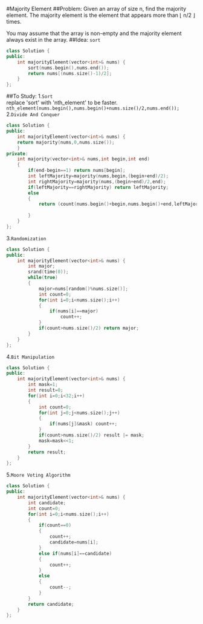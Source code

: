 #Majority Element
##Problem:
Given an array of size n, find the majority element. The majority element is the element that appears more than ⌊ n/2 ⌋ times.

You may assume that the array is non-empty and the majority element always exist in the array.
##Idea:
`sort`
```cpp
class Solution {
public:
    int majorityElement(vector<int>& nums) {
        sort(nums.begin(),nums.end());
        return nums[(nums.size()-1)/2];
    }
};
```
##To Study:
1.`Sort`  
replace 'sort' with 'nth_element' to be faster.  
`nth_element(nums.begin(),nums.begin()+nums.size()/2,nums.end());`  
2.`Divide And Conquer`  
```cpp
class Solution {
public:
    int majorityElement(vector<int>& nums) {
    return majority(nums,0,nums.size());     
    }
private:
    int majority(vector<int>& nums,int begin,int end)
    {
        if(end-begin==1) return nums[begin];
        int leftMajority=majority(nums,begin,(begin+end)/2);
        int rightMajority=majority(nums,(begin+end)/2,end);
        if(leftMajority==rightMajority) return leftMajority;
        else
        {
            return (count(nums.begin()+begin,nums.begin()+end,leftMajority)>count(nums.begin()+begin,nums.begin()+end,rightMajority))?
                                                                                    leftMajority:rightMajority;
        }
    }
};
```
3.`Randomization`
```cpp
class Solution {
public:
    int majorityElement(vector<int>& nums) {
        int major;
        srand(time(0));
        while(true)
        {
            major=nums[random()%nums.size()];
            int count=0;
            for(int i=0;i<nums.size();i++)
            {
                if(nums[i]==major)
                    count++;
            }
            if(count>nums.size()/2) return major;
        }
    }
};
```
4.`Bit Manipulation`
```cpp
class Solution {
public:
    int majorityElement(vector<int>& nums) {
        int mask=1;
        int result=0;
        for(int i=0;i<32;i++)
        {
            int count=0;
            for(int j=0;j<nums.size();j++)
            {
                if(nums[j]&mask) count++;
            }
            if(count>nums.size()/2) result |= mask;
            mask=mask<<1;
        }
        return result;
    }
};
```
5.`Moore Voting Algorithm`  
```cpp
class Solution {
public:
    int majorityElement(vector<int>& nums) {
        int candidate;
        int count=0;
        for(int i=0;i<nums.size();i++)
        {
            if(count==0) 
            {
                count++;
                candidate=nums[i];
            }
            else if(nums[i]==candidate)
            {
                count++;
            }
            else
            {
                count--;
            }
        }
        return candidate;
    }
};
```

